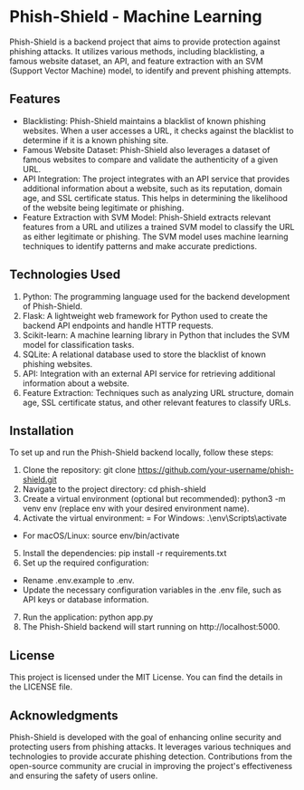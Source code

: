 # Phish-Shield - Machine Learning

Phish-Shield is a backend project that aims to provide protection against phishing attacks. It utilizes various methods, including blacklisting, a famous website dataset, an API, and feature extraction with an SVM (Support Vector Machine) model, to identify and prevent phishing attempts.


## Features

* Blacklisting: Phish-Shield maintains a blacklist of known phishing websites. When a user accesses a URL, it checks against the blacklist to determine if it is a known phishing site.
* Famous Website Dataset: Phish-Shield also leverages a dataset of famous websites to compare and validate the authenticity of a given URL.
* API Integration: The project integrates with an API service that provides additional information about a website, such as its reputation, domain age, and SSL certificate status. This helps in determining the likelihood of the website being legitimate or phishing.
* Feature Extraction with SVM Model: Phish-Shield extracts relevant features from a URL and utilizes a trained SVM model to classify the URL as either legitimate or phishing. The SVM model uses machine learning techniques to identify patterns and make accurate predictions.

## Technologies Used
1. Python: The programming language used for the backend development of Phish-Shield.
2. Flask: A lightweight web framework for Python used to create the backend API endpoints and handle HTTP requests.
3. Scikit-learn: A machine learning library in Python that includes the SVM model for classification tasks.
4. SQLite: A relational database used to store the blacklist of known phishing websites.
5. API: Integration with an external API service for retrieving additional information about a website.
6. Feature Extraction: Techniques such as analyzing URL structure, domain age, SSL certificate status, and other relevant features to classify URLs.

## Installation
To set up and run the Phish-Shield backend locally, follow these steps:

1. Clone the repository: git clone https://github.com/your-username/phish-shield.git
2. Navigate to the project directory: cd phish-shield
3. Create a virtual environment (optional but recommended): python3 -m venv env (replace env with your desired environment name).
4. Activate the virtual environment:
= For Windows: .\env\Scripts\activate
- For macOS/Linux: source env/bin/activate
5. Install the dependencies: pip install -r requirements.txt
6. Set up the required configuration:
- Rename .env.example to .env.
- Update the necessary configuration variables in the .env file, such as API keys or database information.
7. Run the application: python app.py
8. The Phish-Shield backend will start running on http://localhost:5000.

## License
This project is licensed under the MIT License. You can find the details in the LICENSE file.

## Acknowledgments
Phish-Shield is developed with the goal of enhancing online security and protecting users from phishing attacks. It leverages various techniques and technologies to provide accurate phishing detection. Contributions from the open-source community are crucial in improving the project's effectiveness and ensuring the safety of users online.
